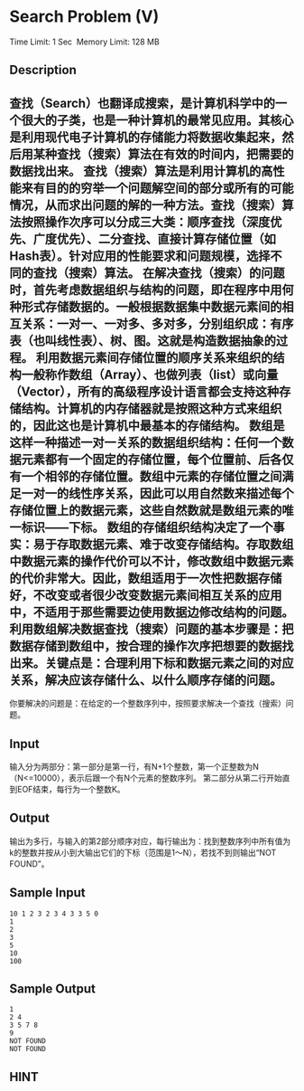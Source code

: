 # Search Problem (V)
Time Limit: 1 Sec  Memory Limit: 128 MB


## Description
查找（Search）也翻译成搜索，是计算机科学中的一个很大的子类，也是一种计算机的最常见应用。其核心是利用现代电子计算机的存储能力将数据收集起来，然后用某种查找（搜索）算法在有效的时间内，把需要的数据找出来。
查找（搜索）算法是利用计算机的高性能来有目的的穷举一个问题解空间的部分或所有的可能情况，从而求出问题的解的一种方法。查找（搜索）算法按照操作次序可以分成三大类：顺序查找（深度优先、广度优先）、二分查找、直接计算存储位置（如Hash表）。针对应用的性能要求和问题规模，选择不同的查找（搜索）算法。
在解决查找（搜索）的问题时，首先考虑数据组织与结构的问题，即在程序中用何种形式存储数据的。一般根据数据集中数据元素间的相互关系：一对一、一对多、多对多，分别组织成：有序表（也叫线性表）、树、图。这就是构造数据抽象的过程。
利用数据元素间存储位置的顺序关系来组织的结构一般称作数组（Array）、也做列表（list）或向量（Vector），所有的高级程序设计语言都会支持这种存储结构。计算机的内存储器就是按照这种方式来组织的，因此这也是计算机中最基本的存储结构。
数组是这样一种描述一对一关系的数据组织结构：任何一个数据元素都有一个固定的存储位置，每个位置前、后各仅有一个相邻的存储位置。数组中元素的存储位置之间满足一对一的线性序关系，因此可以用自然数来描述每个存储位置上的数据元素，这些自然数就是数组元素的唯一标识——下标。
数组的存储组织结构决定了一个事实：易于存取数据元素、难于改变存储结构。存取数组中数据元素的操作代价可以不计，修改数组中数据元素的代价非常大。因此，数组适用于一次性把数据存储好，不改变或者很少改变数据元素间相互关系的应用中，不适用于那些需要边使用数据边修改结构的问题。
利用数组解决数据查找（搜索）问题的基本步骤是：把数据存储到数组中，按合理的操作次序把想要的数据找出来。关键点是：合理利用下标和数据元素之间的对应关系，解决应该存储什么、以什么顺序存储的问题。
----------------------------------------------------------------------------------------------------------------
你要解决的问题是：在给定的一个整数序列中，按照要求解决一个查找（搜索）问题。


## Input
输入分为两部分：第一部分是第一行，有N+1个整数，第一个正整数为N（N<=10000），表示后跟一个有N个元素的整数序列。
第二部分从第二行开始直到EOF结束，每行为一个整数K。


## Output
输出为多行，与输入的第2部分顺序对应，每行输出为：找到整数序列中所有值为k的整数并按从小到大输出它们的下标（范围是1～N），若找不到则输出“NOT FOUND”。


## Sample Input
```
10 1 2 3 2 3 4 3 3 5 0
1
2
3
5
10
100

```
## Sample Output
```
1
2 4
3 5 7 8
9
NOT FOUND
NOT FOUND

```

## HINT
